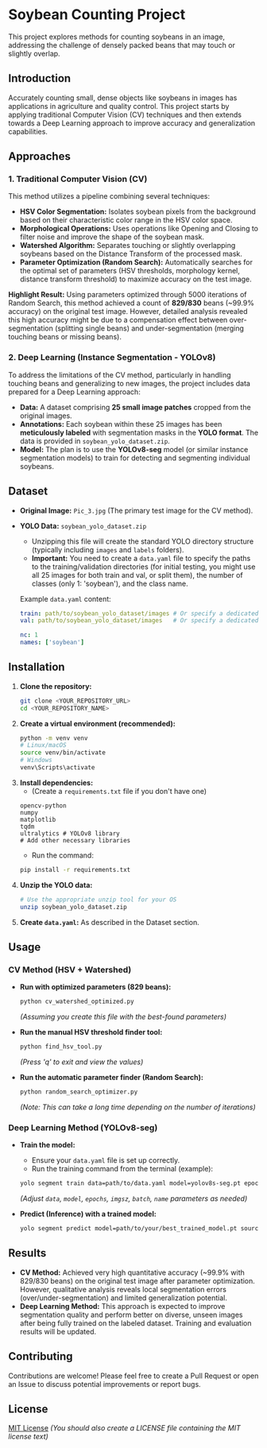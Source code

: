 # Soybean Counting Project

This project explores methods for counting soybeans in an image, addressing the challenge of densely packed beans that may touch or slightly overlap.

## Introduction

Accurately counting small, dense objects like soybeans in images has applications in agriculture and quality control. This project starts by applying traditional Computer Vision (CV) techniques and then extends towards a Deep Learning approach to improve accuracy and generalization capabilities.

## Approaches

### 1. Traditional Computer Vision (CV)

This method utilizes a pipeline combining several techniques:

*   **HSV Color Segmentation:** Isolates soybean pixels from the background based on their characteristic color range in the HSV color space.
*   **Morphological Operations:** Uses operations like Opening and Closing to filter noise and improve the shape of the soybean mask.
*   **Watershed Algorithm:** Separates touching or slightly overlapping soybeans based on the Distance Transform of the processed mask.
*   **Parameter Optimization (Random Search):** Automatically searches for the optimal set of parameters (HSV thresholds, morphology kernel, distance transform threshold) to maximize accuracy on the test image.

**Highlight Result:** Using parameters optimized through 5000 iterations of Random Search, this method achieved a count of **829/830** beans (~99.9% accuracy) on the original test image. However, detailed analysis revealed this high accuracy might be due to a compensation effect between over-segmentation (splitting single beans) and under-segmentation (merging touching beans or missing beans).

### 2. Deep Learning (Instance Segmentation - YOLOv8)

To address the limitations of the CV method, particularly in handling touching beans and generalizing to new images, the project includes data prepared for a Deep Learning approach:

*   **Data:** A dataset comprising **25 small image patches** cropped from the original images.
*   **Annotations:** Each soybean within these 25 images has been **meticulously labeled** with segmentation masks in the **YOLO format**. The data is provided in `soybean_yolo_dataset.zip`.
*   **Model:** The plan is to use the **YOLOv8-seg** model (or similar instance segmentation models) to train for detecting and segmenting individual soybeans.

## Dataset

*   **Original Image:** `Pic_3.jpg` (The primary test image for the CV method).
*   **YOLO Data:** `soybean_yolo_dataset.zip`
    *   Unzipping this file will create the standard YOLO directory structure (typically including `images` and `labels` folders).
    *   **Important:** You need to create a `data.yaml` file to specify the paths to the training/validation directories (for initial testing, you might use all 25 images for both train and val, or split them), the number of classes (only 1: 'soybean'), and the class name.

    Example `data.yaml` content:
    ```yaml
    train: path/to/soybean_yolo_dataset/images # Or specify a dedicated train set
    val: path/to/soybean_yolo_dataset/images   # Or specify a dedicated val set

    nc: 1
    names: ['soybean']
    ```

## Installation

1.  **Clone the repository:**
    ```bash
    git clone <YOUR_REPOSITORY_URL>
    cd <YOUR_REPOSITORY_NAME>
    ```
2.  **Create a virtual environment (recommended):**
    ```bash
    python -m venv venv
    # Linux/macOS
    source venv/bin/activate
    # Windows
    venv\Scripts\activate
    ```
3.  **Install dependencies:**
    *   (Create a `requirements.txt` file if you don't have one)
    ```
    opencv-python
    numpy
    matplotlib
    tqdm
    ultralytics # YOLOv8 library
    # Add other necessary libraries
    ```
    *   Run the command:
    ```bash
    pip install -r requirements.txt
    ```
4.  **Unzip the YOLO data:**
    ```bash
    # Use the appropriate unzip tool for your OS
    unzip soybean_yolo_dataset.zip
    ```
5.  **Create `data.yaml`:** As described in the Dataset section.

## Usage

### CV Method (HSV + Watershed)

*   **Run with optimized parameters (829 beans):**
    ```bash
    python cv_watershed_optimized.py
    ```
    *(Assuming you create this file with the best-found parameters)*

*   **Run the manual HSV threshold finder tool:**
    ```bash
    python find_hsv_tool.py
    ```
    *(Press 'q' to exit and view the values)*

*   **Run the automatic parameter finder (Random Search):**
    ```bash
    python random_search_optimizer.py
    ```
    *(Note: This can take a long time depending on the number of iterations)*

### Deep Learning Method (YOLOv8-seg)

*   **Train the model:**
    *   Ensure your `data.yaml` file is set up correctly.
    *   Run the training command from the terminal (example):
    ```bash
    yolo segment train data=path/to/data.yaml model=yolov8s-seg.pt epochs=100 imgsz=640 batch=8 name=soybean_yolov8_run1
    ```
    *(Adjust `data`, `model`, `epochs`, `imgsz`, `batch`, `name` parameters as needed)*

*   **Predict (Inference) with a trained model:**
    ```bash
    yolo segment predict model=path/to/your/best_trained_model.pt source=path/to/test_image.jpg save=True
    ```

## Results

*   **CV Method:** Achieved very high quantitative accuracy (~99.9% with 829/830 beans) on the original test image after parameter optimization. However, qualitative analysis reveals local segmentation errors (over/under-segmentation) and limited generalization potential.
*   **Deep Learning Method:** This approach is expected to improve segmentation quality and perform better on diverse, unseen images after being fully trained on the labeled dataset. Training and evaluation results will be updated.

## Contributing

Contributions are welcome! Please feel free to create a Pull Request or open an Issue to discuss potential improvements or report bugs.

## License

[MIT License](LICENSE)
*(You should also create a LICENSE file containing the MIT license text)*
